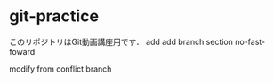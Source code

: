 # git-practice
このリポジトリはGit動画講座用です．
add
add branch section
no-fast-foward

modify from conflict branch
